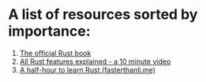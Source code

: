 # A list of resources sorted by importance:
1. [The official Rust book](https://doc.rust-lang.org/book/ch05-01-defining-structs.html)
2. [All Rust features explained - a 10 minute video](https://www.youtube.com/watch?v=784JWR4oxOI)
3. [A half-hour to learn Rust (fasterthanli.me)](https://fasterthanli.me/articles/a-half-hour-to-learn-rust)
